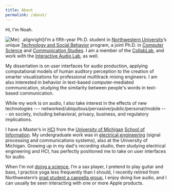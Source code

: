 ```yaml
---
title: About
permalink: /about/
---
```


Hi, I'm Noah.

![Me]({{site.baseurl}}/images/me_fordshoot.png){: .alignright}I’m a fifth-year Ph.D. student in [Northwestern University](http://www.northwestern.edu)’s unique [Technology and Social Behavior](http://tsb.northwestern.edu/) program, a joint Ph.D. in [Computer Science](http://eecs.northwestern.edu/) and [Communication Studies](http://www.communication.northwestern.edu/). I am a member of the [CollabLab](http://collablab.northwestern.edu/), and work with the [Interactive Audio Lab](http://music.cs.northwestern.edu/), as well.

My dissertation is on user interfaces for audio production, applying computational models of human auditory perception to the creation of smarter visualizations for professional multitrack mixing engineers. I am also interested in behavior in text-based computer-mediated communication, studying the similarity between people's words in text-based communication.

While my work is on audio, I also take interest in the effects of new technologies --- networked/&#8203;ubiquitous/&#8203;pervasive/&#8203;public/&#8203;personal/&#8203;mobile --- on society, including behavioral, privacy, business, and regulatory implications.

I have a Master’s in [HCI](http://www.si.umich.edu/academics/msi/human-computer-interaction-hci) from the [University of Michigan](http://www.umich.edu/) [School of Information](http://www.si.umich.edu/). My undergraduate work was in <a title="U of M EECS" href="http://www.eecs.umich.edu/">electrical engineering</a> (signal processing and communications systems), also at the University of Michigan. Growing up in my dad's recording studio, then studying electrical engineering and HCI, has perfectly positioned me to take on user interfaces for audio.

When I'm not [doing a science](https://twitter.com/SarcasticRover), I’m a sax player, I pretend to play guitar and bass, I practice yoga less frequently than I should, I recently retired from Northwestern’s [grad student a cappella group](http://sites.northwestern.edu/nutones/), I enjoy doing live audio, and I can usually be seen interacting with one or more Apple products.
